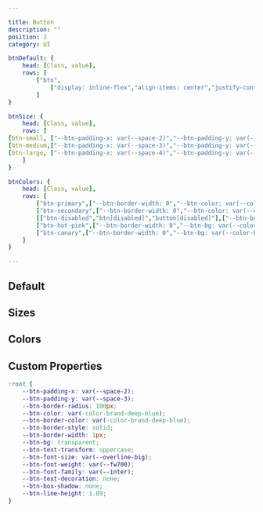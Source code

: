 ```yaml
---

title: Button
description: ""
position: 2
category: UI

btnDefault: {
	head: [Class, value],
	rows: [
		["btn",
			["display: inline-flex","align-items: center","justify-content: center","padding: var(--btn-padding-x) var(--btn-padding-y)","border: var(--btn-border-width) var(--btn-border-color) var(--btn-border-style)","border-radius: var(--btn-border-radius);color: var(--btn-color)","background-color: var(--btn-bg)","text-transform: var(--btn-text-transform);font-size: var(--btn-font-size)","font-weight: var(--btn-font-weight)","line-height: var(--btn-line-height)","letter-spacing: 2px","text-decoration: var(--btn-text-decoration)","cursor: var(--btn-cursor)" ]]
		]
}

btnSize: {
	head: [Class, value],
	rows: [
[btn-small, ["--btn-padding-x: var(--space-2)","--btn-padding-y: var(--space-3)"]],
[btn-medium,["--btn-padding-x: var(--space-3)","--btn-padding-y: var(--space-4)"]],
[btn-large, ["--btn-padding-x: var(--space-4)","--btn-padding-y: var(--space-6)"]]
	]
}

btnColors: {
	head: [Class, value],
	rows: [
		["btn-primary",["--btn-border-width: 0","--btn-color: var(--color-brand-deep-blue)","--btn-bg: var(--color-brand-mint)"]],
		["btn-secondary",["--btn-border-width: 0","--btn-color: var(--color-white)","--btn-bg: var(--color-brand-deep-blue)"]],
		[["btn-disabled","btn[disabled]","button[disabled]"],["--btn-border-width: 0","--btn-color: var(--color-gray-600)","--btn-bg: var(--color-gray-300)"]],
		["btn-hot-pink",["--btn-border-width: 0","--btn-bg: var(--color-brand-hot-pink)"]],
		["btn-canary",["--btn-border-width: 0","--btn-bg: var(--color-brand-canary)"]]
	]
}

---
```


## Default

<c-table pn="btnDefault"></c-table>

## Sizes

<c-table pn="btnSize"></c-table>

## Colors

<c-table pn="btnColors"></c-table>

## Custom Properties

```css
:root {
	--btn-padding-x: var(--space-2);
	--btn-padding-y: var(--space-3);
	--btn-border-radius: 100px;
	--btn-color: var(-color-brand-deep-blue);
	--btn-border-color: var(-color-brand-deep-blue);
	--btn-border-style: solid;
	--btn-border-width: 1px;
	--btn-bg: transparent;
	--btn-text-transform: uppercase;
	--btn-font-size: var(--overline-big);
	--btn-font-weight: var(--fw700);
	--btn-font-family: var(--inter);
	--btn-text-decoration: none;
	--btn-box-shadow: none;
	--btn-line-height: 1.09;
}
```

